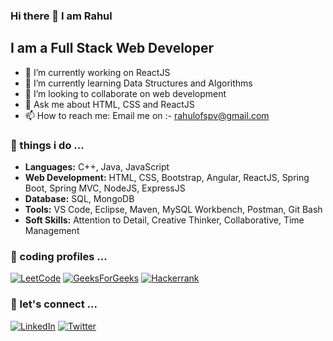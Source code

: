 ### Hi there 👋 I am Rahul

## I am a Full Stack Web Developer

- 🔭 I’m currently working on ReactJS
- 🌱 I’m currently learning Data Structures and Algorithms
- 👯 I’m looking to collaborate on web development
- 💬 Ask me about HTML, CSS and ReactJS
- 📫 How to reach me: Email me on :- rahulofspv@gmail.com

### 📍 things i do ...
- **Languages:** C++, Java, JavaScript
- **Web Development:** HTML, CSS, Bootstrap, Angular, ReactJS, Spring Boot, Spring MVC, NodeJS, ExpressJS
- **Database:** SQL, MongoDB
- **Tools:** VS Code, Eclipse, Maven, MySQL Workbench, Postman, Git Bash
- **Soft Skills:** Attention to Detail, Creative Thinker, Collaborative, Time Management

### 📍 coding profiles ...

[![LeetCode](https://img.shields.io/badge/LeetCode-000000?style=for-the-badge&logo=LeetCode&logoColor=#d16c06)](https://leetcode.com/itsrahulhere/)  [![GeeksForGeeks](https://img.shields.io/badge/GeeksforGeeks-gray?style=for-the-badge&logo=geeksforgeeks&logoColor=35914c)](https://auth.geeksforgeeks.org/user/itsrahulhere_/practice/) [![Hackerrank](https://img.shields.io/badge/-Hackerrank-2EC866?style=for-the-badge&logo=HackerRank&logoColor=white)](https://www.hackerrank.com/itsrahulhere_)

### 📍 let's connect ...

[![LinkedIn](https://img.shields.io/badge/linkedin-%230077B5.svg?style=for-the-badge&logo=linkedin&logoColor=white)](https://www.linkedin.com/in/itsrahulhere/)  [![Twitter](https://img.shields.io/badge/Twitter-%231DA1F2.svg?style=for-the-badge&logo=Twitter&logoColor=white)](https://twitter.com/itsrahulhere_)






<!-- ## 📍 things i do ..

- **Languages:** C++, Java, JavaScript
- **Web Development:** HTML, CSS, Bootstrap, Angular, ReactJS (Basic), Spring Boot, Spring MVC, NodeJS, ExpressJS
- **Database:** SQL, MongoDB
- **Tools:** VS Code, Eclipse, Maven, MySQL Workbench, Postman, Git Bash
- **Soft Skills:** Attention to Detail, Creative Thinker, Collaborative, Time Management -->

<!--  <h1 align="center">Hi 👋, I'm Rahul</h1>
<h3 align="center">A computer science student</h3>

<p align="left"> <a href="https://github.com/ryo-ma/github-profile-trophy"><img src="https://github-profile-trophy.vercel.app/?username=itsrahulhere" alt="itsrahulhere" /></a> </p>

<p align="left"> <a href="https://twitter.com/itsrahulhere_" target="blank"><img src="https://img.shields.io/twitter/follow/itsrahulhere_?logo=twitter&style=for-the-badge" alt="itsrahulhere_" /></a> </p>

<h3 align="left">Connect with me:</h3>
<p align="left">
<a href="https://twitter.com/itsrahulhere_" target="blank"><img align="center" src="https://raw.githubusercontent.com/rahuldkjain/github-profile-readme-generator/master/src/images/icons/Social/twitter.svg" alt="itsrahulhere_" height="30" width="40" /></a>
<a href="https://linkedin.com/in/itsrahulhere" target="blank"><img align="center" src="https://raw.githubusercontent.com/rahuldkjain/github-profile-readme-generator/master/src/images/icons/Social/linked-in-alt.svg" alt="itsrahulhere" height="30" width="40" /></a>
<a href="https://www.hackerrank.com/itsrahulhere_" target="blank"><img align="center" src="https://raw.githubusercontent.com/rahuldkjain/github-profile-readme-generator/master/src/images/icons/Social/hackerrank.svg" alt="itsrahulhere_" height="30" width="40" /></a>
<a href="https://auth.geeksforgeeks.org/user/itsrahulhere_/practice/" target="blank"><img align="center" src="https://raw.githubusercontent.com/rahuldkjain/github-profile-readme-generator/master/src/images/icons/Social/geeks-for-geeks.svg" alt="itsrahulhere_/practice/" height="30" width="40" /></a>
</p>

<h3 align="left">Languages and Tools:</h3>
<p align="left"> <a href="https://getbootstrap.com" target="_blank" rel="noreferrer"> <img src="https://raw.githubusercontent.com/devicons/devicon/master/icons/bootstrap/bootstrap-plain-wordmark.svg" alt="bootstrap" width="40" height="40"/> </a> <a href="https://www.cprogramming.com/" target="_blank" rel="noreferrer"> <img src="https://raw.githubusercontent.com/devicons/devicon/master/icons/c/c-original.svg" alt="c" width="40" height="40"/> </a> <a href="https://www.w3schools.com/cpp/" target="_blank" rel="noreferrer"> <img src="https://raw.githubusercontent.com/devicons/devicon/master/icons/cplusplus/cplusplus-original.svg" alt="cplusplus" width="40" height="40"/> </a> <a href="https://www.w3schools.com/css/" target="_blank" rel="noreferrer"> <img src="https://raw.githubusercontent.com/devicons/devicon/master/icons/css3/css3-original-wordmark.svg" alt="css3" width="40" height="40"/> </a> <a href="https://expressjs.com" target="_blank" rel="noreferrer"> <img src="https://raw.githubusercontent.com/devicons/devicon/master/icons/express/express-original-wordmark.svg" alt="express" width="40" height="40"/> </a> <a href="https://flutter.dev" target="_blank" rel="noreferrer"> <img src="https://www.vectorlogo.zone/logos/flutterio/flutterio-icon.svg" alt="flutter" width="40" height="40"/> </a> <a href="https://heroku.com" target="_blank" rel="noreferrer"> <img src="https://www.vectorlogo.zone/logos/heroku/heroku-icon.svg" alt="heroku" width="40" height="40"/> </a> <a href="https://www.w3.org/html/" target="_blank" rel="noreferrer"> <img src="https://raw.githubusercontent.com/devicons/devicon/master/icons/html5/html5-original-wordmark.svg" alt="html5" width="40" height="40"/> </a> <a href="https://developer.mozilla.org/en-US/docs/Web/JavaScript" target="_blank" rel="noreferrer"> <img src="https://raw.githubusercontent.com/devicons/devicon/master/icons/javascript/javascript-original.svg" alt="javascript" width="40" height="40"/> </a> <a href="https://www.mongodb.com/" target="_blank" rel="noreferrer"> <img src="https://raw.githubusercontent.com/devicons/devicon/master/icons/mongodb/mongodb-original-wordmark.svg" alt="mongodb" width="40" height="40"/> </a> <a href="https://www.mysql.com/" target="_blank" rel="noreferrer"> <img src="https://raw.githubusercontent.com/devicons/devicon/master/icons/mysql/mysql-original-wordmark.svg" alt="mysql" width="40" height="40"/> </a> <a href="https://nodejs.org" target="_blank" rel="noreferrer"> <img src="https://raw.githubusercontent.com/devicons/devicon/master/icons/nodejs/nodejs-original-wordmark.svg" alt="nodejs" width="40" height="40"/> </a> <a href="https://postman.com" target="_blank" rel="noreferrer"> <img src="https://www.vectorlogo.zone/logos/getpostman/getpostman-icon.svg" alt="postman" width="40" height="40"/> </a> <a href="https://reactjs.org/" target="_blank" rel="noreferrer"> <img src="https://raw.githubusercontent.com/devicons/devicon/master/icons/react/react-original-wordmark.svg" alt="react" width="40" height="40"/> </a> </p>

<p><img align="left" src="https://github-readme-stats.vercel.app/api/top-langs?username=itsrahulhere&show_icons=true&locale=en&layout=compact" alt="itsrahulhere" /></p>

<p>&nbsp;<img align="center" src="https://github-readme-stats.vercel.app/api?username=itsrahulhere&show_icons=true&locale=en" alt="itsrahulhere" /></p>

<p><img align="center" src="https://github-readme-streak-stats.herokuapp.com/?user=itsrahulhere&" alt="itsrahulhere" /></p>
 -->
